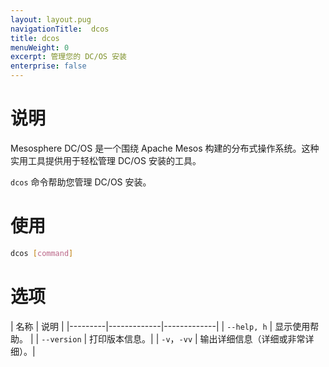 ```yaml
---
layout: layout.pug
navigationTitle:  dcos
title: dcos
menuWeight: 0
excerpt: 管理您的 DC/OS 安装
enterprise: false
---
```


# 说明

Mesosphere DC/OS 是一个围绕 Apache Mesos 构建的分布式操作系统。这种实用工具提供用于轻松管理 DC/OS 安装的工具。

`dcos` 命令帮助您管理 DC/OS 安装。

# 使用

``` bash
dcos [command]
```

# 选项

| 名称 | 说明 |
|---------|-------------|-------------|
| `--help, h` | 显示使用帮助。 |
| `--version` | 打印版本信息。|
| `-v`，`-vv` | 输出详细信息（详细或非常详细）。|

